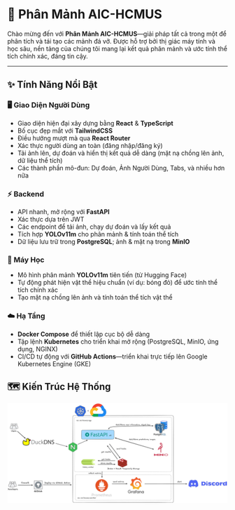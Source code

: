 # 🚀 Phân Mảnh AIC-HCMUS

Chào mừng đến với **Phân Mảnh AIC-HCMUS**—giải pháp tất cả trong một để phân tích và tái tạo các mảnh đá vỡ. Được hỗ trợ bởi thị giác máy tính và học sâu, nền tảng của chúng tôi mang lại kết quả phân mảnh và ước tính thể tích chính xác, đáng tin cậy.

---

## ✨ Tính Năng Nổi Bật

### 🖥️ Giao Diện Người Dùng
- Giao diện hiện đại xây dựng bằng **React** & **TypeScript**
- Bố cục đẹp mắt với **TailwindCSS**
- Điều hướng mượt mà qua **React Router**
- Xác thực người dùng an toàn (đăng nhập/đăng ký)
- Tải ảnh lên, dự đoán và hiển thị kết quả dễ dàng (mặt nạ chồng lên ảnh, dữ liệu thể tích)
- Các thành phần mô-đun: Dự đoán, Ảnh Người Dùng, Tabs, và nhiều hơn nữa

### ⚡ Backend
- API nhanh, mở rộng với **FastAPI**
- Xác thực dựa trên JWT
- Các endpoint để tải ảnh, chạy dự đoán và lấy kết quả
- Tích hợp **YOLOv11m** cho phân mảnh & tính toán thể tích
- Dữ liệu lưu trữ trong **PostgreSQL**; ảnh & mặt nạ trong **MinIO**

### 🤖 Máy Học
- Mô hình phân mảnh **YOLOv11m** tiên tiến (từ Hugging Face)
- Tự động phát hiện vật thể hiệu chuẩn (ví dụ: bóng đỏ) để ước tính thể tích chính xác
- Tạo mặt nạ chồng lên ảnh và tính toán thể tích vật thể

### ☁️ Hạ Tầng
- **Docker Compose** để thiết lập cục bộ dễ dàng
- Tập lệnh **Kubernetes** cho triển khai mở rộng (PostgreSQL, MinIO, ứng dụng, NGINX)
- CI/CD tự động với **GitHub Actions**—triển khai trực tiếp lên Google Kubernetes Engine (GKE)

## 🗺️ Kiến Trúc Hệ Thống

![Sơ đồ Kiến trúc Hệ thống](assets/app-architecture.jpg)
